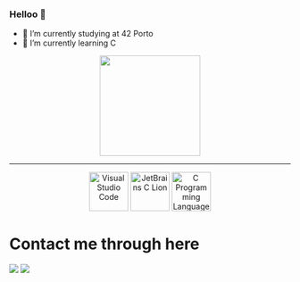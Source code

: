 ### Helloo 👋

- 🔭 I’m currently studying at 42 Porto
- 🌱 I’m currently learning C

<div align="center">

<img height="180em" src="https://github-readme-stats.vercel.app/api?username=davimeireles&theme=dark&show_icons=true&include_all_commits=trye&count_private=true"/>

---
  
<img width="70px" src="https://i.imgur.com/yY111FZ.png" alt="Visual Studio Code">
<img width="70px" src="https://i.imgur.com/FEabgH9.png" alt="JetBrains C Lion">
<img width="70px" src="https://i.imgur.com/2tkmLF2.png" alt="C Programming Language">
<!-- <img width="70px" src="https://i.imgur.com/GyCZtbT.png" alt="Linux> -->
  
</div>

# Contact me through here

<a href = "mailto:davimeirelespn@gmail.com"><img src="https://img.shields.io/badge/Gmail-D14836?style=for-the-badge&logo=gmail&logoColor=white"></a>
<a href="https://www.linkedin.com/in/davi-meireles-pinheiro-nunes-732b85a8" target="_blank"><img src="https://img.shields.io/badge/-LinkedIn-%230077B5?style=for-the-badge&logo=linkedin&logoColor=white"></a>
